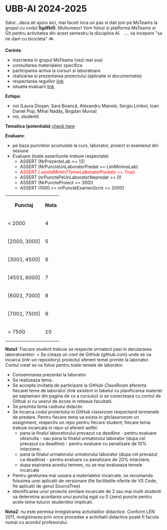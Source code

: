 # UBB-AI 2024-2025

Salut...daca ati ajuns aici, mai faceti inca un pas si dati join pe MsTeams la grupul cu codul **5gdfkt5**. Multumesc! Vom folosi si platforma MsTeams si Git pentru activitatea din acest semestru la disciplina AI.  
.... sa incepem "sa ne dam cu bicicleta" 🚲

**Cerinte**:
- inscrierea in grupul MsTeams (vezi mai sus)
- consultarea materialelor specifice 
- participarea activa la cursuri si laboratoare
- realizarea si prezentarea proiectului (aplicatie si documentatie)
- respectarea regulilor [link](https://github.com/lauradiosan/AI-UBB/blob/main/2023-2024/rules.pdf)
- situatia evaluarii [link](https://ubbcluj-my.sharepoint.com/:x:/g/personal/laura_diosan_ubbcluj_ro/EaD-wWVPcwVFt1IGNxDPEtkBBGTzgu-zm4-gjSGWyzFDlA?e=a70yxD)


**Echipa**:
- noi (Laura Dioșan, Sara Boancă, Alexandru Manole, Sergiu Limboi, Ioan Daniel Pop, Mihai Nadăș, Bogdan Mursa)
- voi, studentii

**Tematica (potentiala)** [check here](tematica.md)


**Evaluare**:
- pe baza punctelor acumulate la curs, laborator, proiect si examenul din sesiune
- Evaluare (toate assertiunile trebuie respectate)
    - ASSERT (NrPrezenteLab >= 12)
    - ASSERT (NrPuncteUnLaboratorPredat >= LimMinimaLab)
    - <span style="color:red"> *ASSERT ( existaMinim7TemeLaboratorPredate == True)*</span>
    - ASSERT (nrPunctePeUnLaboratorNepredat == 0)
    - ASSERT (NrPuncteProiect >= 300))
    - ASSERT (1000 <= nrPuncteExamenScris <= 2000)


<table><tbody>

<tr><th><p>Punctaj</p></th><th><p>Nota</p></th></tr>

<tr><td><p>< 2000       </p></td><td><p>4</p></td></tr>
<tr><td><p>[2000, 3000] </p></td><td><p>5</p></td></tr>
<tr><td><p>[3001, 4500] </p></td><td><p>6</p></td></tr>
<tr><td><p>[4501, 6000] </p></td><td><p>7</p></td></tr>
<tr><td><p>[6001, 7000] </p></td><td><p>8</p></td></tr>
<tr><td><p>[7001, 7500] </p></td><td><p>9</p></td></tr>
<tr><td><p>> 7500       </p></td><td><p>10</p></td></tr>

</tbody></table>

**Nota1**:
Fiecare student trebuie sa respecte urmatorii pasi in derulararea laboratoarelor:
= Se creaza un cont de GitHub (github.com) unde se va incarca (intr-un repository) proiectul aferent temei primite la laborator. Contul creat se va folosi pentru toate temele de laborator. 
- Consemnarea prezentei la laborator 
- Se realizeaza tema.
- Se accepta invitatia de participare la GitHub-ClassRoom aferenta fiecarei teme de laborator (link existent in tabelul cu planificarea materiei pe saptamani din pagina de cs a cursului) si se conecteaza cu contul de Github si cu userul de acces in reteaua facultatii.
- Se prezinta tema cadrului didactic 
- Se incarca codul proiectului in GitHub classroom respectand termenele de predare. Pentru fiecare tema va exista in gitclassrooom un assignment, respectiv un repo pentru fiecare student; fiecare tema trebuie incarcata in repo-ul aferent astfel:
    - pana la finalul laboratorului prevazut ca deadline - pentru evaluare obisnuita - sau pana la finalul urmatorului laborator (dupa cel prevazut ca deadline) - pentru evaluare cu penalizare de 10% intarziere;
    - pana la finalul urmatorului urmatorului laborator (dupa cel prevazut ca deadline) - pentru evaluare cu penalizare de 20% intarziere;
    - dupa expirarea acestui termen, nu se mai evalueaza temele incarcate
- Pentru gestiunea mai usoara a materialelor incarcate, se recomanda folosirea unei aplicatii de versionare (fie facilitatile oferite de VS Code, fie aplicatii de genul SourceTree)
- Identificarea unor proiecte similare incarcate de 2 sau mai multi studenti va determina acordarea unui punctaj egal cu 0 (zero) puncte pentru acele teme tuturor studentilor implicati.


**Nota2**:
nu este permisa inregistrarea activitatilor didactice. Conform LEN 2011, inregistrarea prin orice procedee a activitatii didactice poate fi facuta numai cu acordul profesorului.
